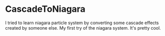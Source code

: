 # CascadeToNiagara

I tried to learn niagara particle system by converting some cascade effects created by someone else.
My first try of the niagara system. It's pretty cool.
